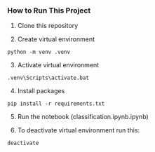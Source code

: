 ### How to Run This Project

1. Clone this repository

2. Create virtual environment
```
python -m venv .venv
```

3. Activate virtual environment
```
.venv\Scripts\activate.bat
```

4. Install packages
```
pip install -r requirements.txt
```

5. Run the notebook (classification.ipynb.ipynb)

6. To deactivate virtual environment run this:
```
deactivate
```